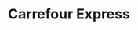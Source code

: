 ---
title: "Carrefour Express"
url: /ciudad-autonoma-de-buenos-aires/carrefour-express-avenida-rivadavia-2/
shop: comodidad
---